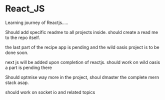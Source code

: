# React_JS
Learning journey of Reactjs.....

Should add specific readme to all projects inside.
should create a read me to the repo itself.

the last part of the recipe app is pending 
and the wild oasis project is to be done soon.

next js will be added upon completion of reactjs.
should work on wild oasis a part is pending there

Should optmise way more in the project, shoul dmaster the complete mern stack asap.

should work on socket io and related topics